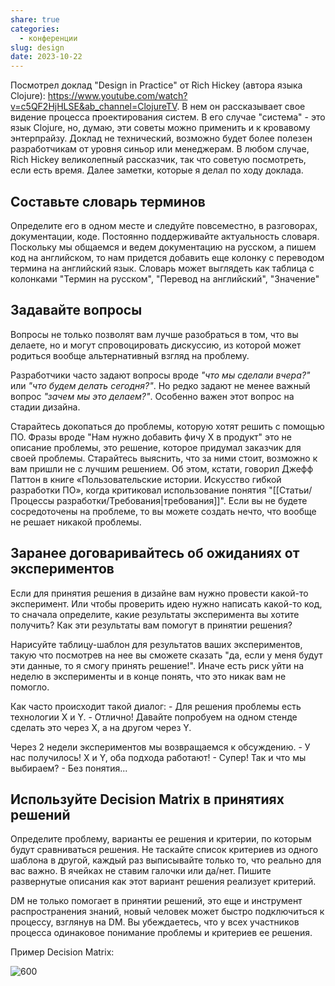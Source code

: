 ```yaml
---
share: true
categories:
  - конференции
slug: design
date: 2023-10-22
---
```

Посмотрел доклад "Design in Practice" от Rich Hickey (автора языка Clojure): <https://www.youtube.com/watch?v=c5QF2HjHLSE&ab_channel=ClojureTV>.
В нем он рассказывает свое видение процесса проектирования систем. В его случае "система" - это язык Clojure, но, думаю, эти советы можно применить и к кровавому энтерпрайзу. Доклад не технический, возможно будет более полезен разработчикам от уровня синьор или менеджерам. В любом случае, Rich Hickey великолепный рассказчик, так что советую посмотреть, если есть время. Далее заметки, которые я делал по ходу доклада. 
<!-- more -->

## Составьте словарь терминов

Определите его в одном месте и следуйте повсеместно, в разговорах, документации, коде. Постоянно поддерживайте актуальность словаря.
Поскольку мы общаемся и ведем документацию на русском, а пишем код на английском, то нам придется добавить еще колонку с переводом термина на английский язык. Словарь может выглядеть как таблица с колонками "Термин на русском", "Перевод на английский", "Значение"
   
## Задавайте вопросы

Вопросы не только позволят вам лучше разобраться в том, что вы делаете, но и могут спровоцировать дискуссию, из которой может родиться вообще альтернативный взгляд на проблему.

Разработчики часто задают вопросы вроде *"что мы сделали вчера?"* или *"что будем делать сегодня?"*. Но редко задают не менее важный вопрос *"зачем мы это делаем?"*. Особенно важен этот вопрос на стадии дизайна. 

Старайтесь докопаться до проблемы, которую хотят решить с помощью ПО. Фразы вроде "Нам нужно добавить фичу X в продукт" это не описание проблемы, это решение, которое придумал заказчик для своей проблемы. Старайтесь выяснить, что за ними стоит, возможно к вам пришли не с лучшим решением. 
Об этом, кстати, говорил Джефф Паттон в книге «Пользовательские истории. Искусство гибкой разработки ПО», когда критиковал использование понятия "[[Статьи/Процессы разработки/Требования|требования]]".
Если вы не будете сосредоточены на проблеме, то вы можете создать нечто, что вообще не решает никакой проблемы.
   
## Заранее договаривайтесь об ожиданиях от экспериментов

Если для принятия решения в дизайне вам нужно провести какой-то эксперимент. Или чтобы проверить идею нужно написать какой-то код, то сначала определите, какие результаты эксперимента вы хотите получить? Как эти результаты вам помогут в принятии решения? 

Нарисуйте таблицу-шаблон для результатов ваших экспериментов, такую что посмотрев на нее вы сможете сказать "да, если у меня будут эти данные, то я смогу принять решение!". Иначе есть риск уйти на неделю в эксперименты и в конце понять, что это никак вам не помогло.

Как часто происходит такой диалог: 
   \- Для решения проблемы есть технологии X и Y. 
   \- Отлично! Давайте попробуем на одном стенде сделать это через X, а на другом через Y. 
   
   Через 2 недели экспериментов мы возвращаемся к обсуждению.
   \- У нас получилось! X и Y, оба подхода работают! 
   \- Супер! Так и что мы выбираем?
   \- Без понятия...
   
## Используйте Decision Matrix в принятиях решений

Определите проблему, варианты ее решения и критерии, по которым будут сравниваться решения. Не таскайте список критериев из одного шаблона в другой, каждый раз выписывайте только то, что реально для вас важно. В ячейках не ставим галочки или да/нет. Пишите развернутые описания как этот вариант решения реализует критерий.

DM не только помогает в принятии решений, это еще и инструмент распространения знаний, новый человек может быстро подключиться к процессу, взглянув на DM. Вы убеждаетесь, что у всех участников процесса одинаковое понимание проблемы и критериев ее решения.

Пример Decision Matrix:

![600](attachments/design-in-practice-rich-hickey.png)


